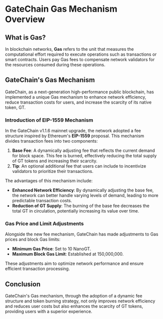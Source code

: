 # GateChain Gas Mechanism Overview

## What is Gas?

In blockchain networks, **Gas** refers to the unit that measures the computational effort required to execute operations such as transactions or smart contracts. Users pay Gas fees to compensate network validators for the resources consumed during these operations.

## GateChain's Gas Mechanism

GateChain, as a next-generation high-performance public blockchain, has implemented a unique Gas mechanism to enhance network efficiency, reduce transaction costs for users, and increase the scarcity of its native token, GT.

### Introduction of EIP-1559 Mechanism

In the GateChain v1.1.6 mainnet upgrade, the network adopted a fee structure inspired by Ethereum's **EIP-1559** proposal. This mechanism divides transaction fees into two components:

1. **Base Fee**: A dynamically adjusting fee that reflects the current demand for block space. This fee is burned, effectively reducing the total supply of GT tokens and increasing their scarcity.
2. **Tip**: An optional additional fee that users can include to incentivize validators to prioritize their transactions.

The advantages of this mechanism include:

- **Enhanced Network Efficiency**: By dynamically adjusting the base fee, the network can better handle varying levels of demand, leading to more predictable transaction costs.
- **Reduction of GT Supply**: The burning of the base fee decreases the total GT in circulation, potentially increasing its value over time.

### Gas Price and Limit Adjustments

Alongside the new fee mechanism, GateChain has made adjustments to Gas prices and block Gas limits:

- **Minimum Gas Price**: Set to 10 NanoGT.
- **Maximum Block Gas Limit**: Established at 150,000,000.

These adjustments aim to optimize network performance and ensure efficient transaction processing.

## Conclusion

GateChain's Gas mechanism, through the adoption of a dynamic fee structure and token burning strategy, not only improves network efficiency and reduces user costs but also enhances the scarcity of GT tokens, providing users with a superior experience.
